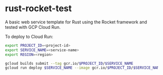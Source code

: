 # rust-rocket-test
A basic web service template for Rust using the Rocket framework and tested with GCP Cloud Run.

To deploy to Cloud Run:

```bash
export PROJECT_ID=<project-id>
export SERVICE_NAME=<service-name>
export REGION=<region>

gcloud builds submit --tag gcr.io/$PROJECT_ID/$SERVICE_NAME
gcloud run deploy $SERVICE_NAME --image gcr.io/$PROJECT_ID/$SERVICE_NAME --platform managed --region $REGION --allow-unauthenticated
```
